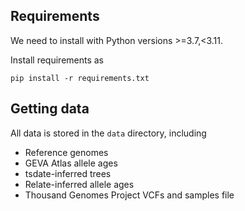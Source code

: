 ## Requirements

We need to install with Python versions >=3.7,<3.11.

Install requirements as 

```
pip install -r requirements.txt
```

## Getting data

All data is stored in the `data` directory, including

- Reference genomes
- GEVA Atlas allele ages
- tsdate-inferred trees
- Relate-inferred allele ages
- Thousand Genomes Project VCFs and samples file


